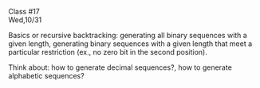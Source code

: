 <div class="lecture2">

<div class="column_date">
<p markdown="block">

Class #17 <br>
Wed,10/31

</p>
</div>
<div class="column_materials">
<p markdown="block">

Basics or recursive backtracking: generating all binary sequences with
a given length, generating binary sequences with a given length that meet a
particular restriction (ex., no zero bit in the second position).

Think about: how to generate decimal sequences?, how to generate alphabetic
sequences?

</p>
</div>

<div class="column_assign">
<p markdown="block">



</p>
</div>

</div>
